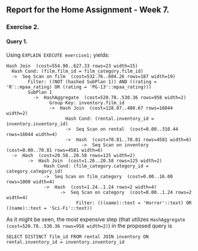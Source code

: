 ## Report for the Home Assignment - Week 7.

### Exercise 2.

#### Query 1.
Using `EXPLAIN EXECUTE exercise1;` yields:
```
Hash Join  (cost=554.90..627.33 rows=23 width=15)
  Hash Cond: (film.film_id = film_category.film_id)
  ->  Seq Scan on film  (cost=532.76..604.26 rows=187 width=19)
        Filter: ((NOT (hashed SubPlan 1)) AND ((rating = 'R'::mpaa_rating) OR (rating = 'PG-13'::mpaa_rating)))
        SubPlan 1
          ->  HashAggregate  (cost=520.78..530.36 rows=958 width=2)
                Group Key: inventory.film_id
                ->  Hash Join  (cost=128.07..480.67 rows=16044 width=2)
                      Hash Cond: (rental.inventory_id = inventory.inventory_id)
                      ->  Seq Scan on rental  (cost=0.00..310.44 rows=16044 width=4)
                      ->  Hash  (cost=70.81..70.81 rows=4581 width=6)
                            ->  Seq Scan on inventory  (cost=0.00..70.81 rows=4581 width=6)
  ->  Hash  (cost=20.58..20.58 rows=125 width=2)
        ->  Hash Join  (cost=1.26..20.58 rows=125 width=2)
              Hash Cond: (film_category.category_id = category.category_id)
              ->  Seq Scan on film_category  (cost=0.00..16.00 rows=1000 width=4)
              ->  Hash  (cost=1.24..1.24 rows=2 width=4)
                    ->  Seq Scan on category  (cost=0.00..1.24 rows=2 width=4)
                          Filter: (((name)::text = 'Horror'::text) OR ((name)::text = 'Sci-Fi'::text))
```
As it might be seen, the most expensive step (that utilizes `HashAggregate  (cost=520.78..530.36 rows=958 width=2)`) in the proposed query is 
```
SELECT DISTINCT film_id FROM rental JOIN inventory ON rental.inventory_id = inventory.inventory_id
```
